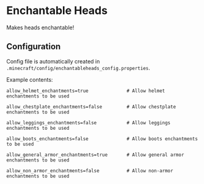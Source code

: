 # Enchantable Heads

Makes heads enchantable!

## Configuration

Config file is automatically created in `.minecraft/config/enchantableheads_config.properties`.

Example contents:

```
allow_helmet_enchantments=true              # Allow helmet enchantments to be used

allow_chestplate_enchantments=false         # Allow chestplate enchantments to be used

allow_leggings_enchantments=false           # Allow leggings enchantments to be used

allow_boots_enchantments=false              # Allow boots enchantments to be used

allow_general_armor_enchantments=true       # Allow general armor enchantments to be used

allow_non_armor_enchantments=false          # Allow non-armor enchantments to be used
```
